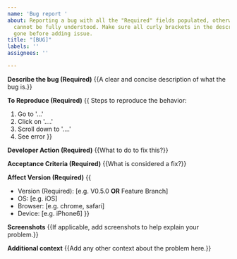 ```yaml
---
name: 'Bug report '
about: Reporting a bug with all the "Required" fields populated, otherwise the bug
  cannot be fully understood. Make sure all curly brackets in the description are
  gone before adding issue.
title: "[BUG]"
labels: ''
assignees: ''

---
```


**Describe the bug (Required)**
{{A clear and concise description of what the bug is.}}

**To Reproduce (Required)**
{{
Steps to reproduce the behavior:
1. Go to '...'
2. Click on '....'
3. Scroll down to '....'
4. See error
}}

**Developer Action (Required)**
{{What to do to fix this?}}

**Acceptance Criteria (Required)**
{{What is considered a fix?}}


**Affect Version (Required)**
{{
 - Version (Required): [e.g. V0.5.0 **OR** Feature Branch]
 - OS: [e.g. iOS]
 - Browser: [e.g. chrome, safari]
 - Device: [e.g. iPhone6] 
}}

**Screenshots**
{{If applicable, add screenshots to help explain your problem.}}

**Additional context**
{{Add any other context about the problem here.}}
